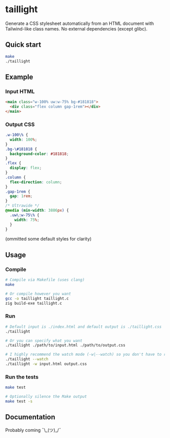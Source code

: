 # taillight

Generate a CSS stylesheet automatically from an HTML document with Tailwind-like class names. No external dependencies (except glibc).

## Quick start

```sh
make
./taillight
```

## Example

### Input HTML

```html
<main class="w-100% uw:w-75% bg-#181818">
  <div class="flex column gap-1rem"></div>
</main>
```

### Output CSS

```css
.w-100\% {
  width: 100%;
}
.bg-\#181818 {
  background-color: #181818;
}
.flex {
  display: flex;
}
.column {
  flex-direction: column;
}
.gap-1rem {
  gap: 1rem;
}
/* Ultrawide */
@media (min-width: 3886px) {
  .uw\:w-75\% {
    width: 75%;
  }
}
```
(ommitted some default styles for clarity)

## Usage

### Compile

```sh
# Compile via Makefile (uses clang)
make

# Or compile however you want
gcc -o taillight taillight.c
zig build-exe taillight.c
```

### Run

```sh
# Default input is ./index.html and default output is ./taillight.css 
./taillight

# Or you can specify what you want
./taillight ./path/to/input.html ./path/to/output.css

# I highly recommend the watch mode (-w|--watch) so you don't have to remember to rerun taillight every time you modify your html
./taillight --watch
./taillight -w input.html output.css
```

### Run the tests
```sh
make test

# Optionally silence the Make output
make test -s
```

## Documentation

Probably coming ¯\\\_(ツ)_/¯

